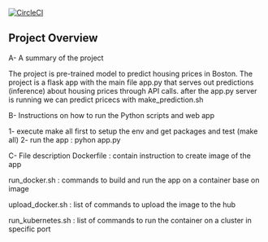 [![CircleCI](https://dl.circleci.com/status-badge/img/gh/cherguiyacine/project4/tree/main.svg?style=svg)](https://dl.circleci.com/status-badge/redirect/gh/cherguiyacine/project4/tree/main)

## Project Overview
A- A summary of the project

The project is pre-trained model to predict housing prices in Boston. The project is a flask app with 
the main file app.py that serves out predictions (inference) about housing prices through API calls. 
after the app.py server is running we can predict pricecs with make_prediction.sh

B- Instructions on how to run the Python scripts and web app 

1- execute make all first to setup the env and get packages and test (make all)
2- run the app  : pyhon app.py


C- File description
   Dockerfile : contain instruction to create image of the app
   
   run_docker.sh : commands to build and run the app on a container base on image
   
   upload_docker.sh : list of commands to upload the image to the hub
   
   run_kubernetes.sh : list of commands to run the container on a cluster in specific port

